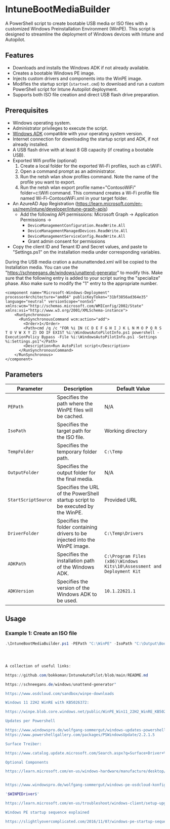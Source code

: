 # IntuneBootMediaBuilder

A PowerShell script to create bootable USB media or ISO files with a customized Windows Preinstallation Environment (WinPE). This script is designed to streamline the deployment of Windows devices with Intune and Autopilot.

## Features

- Downloads and installs the Windows ADK if not already available.
- Creates a bootable Windows PE image.
- Injects custom drivers and components into the WinPE image.
- Modifies the startup script (`startnet.cmd`) to download and run a custom PowerShell script for Intune Autopilot deployment.
- Supports both ISO file creation and direct USB flash drive preparation.

## Prerequisites

- Windows operating system.
- Administrator privileges to execute the script.
- [Windows ADK](https://learn.microsoft.com/en-us/windows-hardware/get-started/adk-install) compatible with your operating system version.
- Internet connection for downloading the startup script and ADK, if not already installed.
- A USB flash drive with at least 8 GB capacity (if creating a bootable USB).
- Exported Wifi profile (optional)
    1. Create a local folder for the exported Wi-Fi profiles, such as c:\WiFi.
    2. Open a command prompt as an administrator.
    3. Run the netsh wlan show profiles command. Note the name of the profile you want to export.
    4. Run the netsh wlan export profile name="ContosoWiFi" folder=c:\Wifi command. This command creates a Wi-Fi profile file named Wi-Fi-ContosoWiFi.xml in your target folder.
- An AzureAD App Registration (https://learn.microsoft.com/en-us/mem/intune/developer/intune-graph-apis)
  - Add the following API permissions:
    Microsoft Graph -> Application Permissions ->
      - `DeviceManagementConfiguration.ReadWrite.All`
      - `DeviceManagementManagedDevices.ReadWrite.All`
      - `DeviceManagementServiceConfig.ReadWrite.All`
    - Grant admin consent for permissions
- Copy the client ID and Tenant ID and Secret values, and paste to "Settings.ps1" on the installation media under corresponding variables. 

During the USB media cration a autounattended.xml will be copied to the Installation media. You can use the "https://schneegans.de/windows/unattend-generator" to modify this.
Make sure that the following entry is added to your script suring the "specialize" phase. Also make sure to modify the "<Order>1</Order>" entry to the appropriate number.

```
<component name="Microsoft-Windows-Deployment" processorArchitecture="amd64" publicKeyToken="31bf3856ad364e35" language="neutral" versionScope="nonSxS" xmlns:wcm="http://schemas.microsoft.com/WMIConfig/2002/State" xmlns:xsi="http://www.w3.org/2001/XMLSchema-instance">
    <RunSynchronous>
      <RunSynchronousCommand wcm:action="add">
        <Order>1</Order>
        <Path>cmd /q /c "FOR %i IN (C D E F G H I J K L N M O P Q R S T U V W X Y Z) DO IF EXIST %i:\WindowsAutoPilotInfo.ps1 powershell -ExecutionPolicy Bypass -File %i:\WindowsAutoPilotInfo.ps1 -Settings %i:Settings.ps1"</Path>
        <Description>Run AutoPilot script</Description>
      </RunSynchronousCommand>
    </RunSynchronous>
</component>
```




## Parameters

| Parameter         | Description                                                                                 | Default Value            |
|--------------------|---------------------------------------------------------------------------------------------|--------------------------|
| `PEPath`          | Specifies the path where the WinPE files will be cached.                                    | N/A                      |
| `IsoPath`         | Specifies the target path for the ISO file.                                                 | Working directory        |
| `TempFolder`      | Specifies the temporary folder path.                                                        | `C:\Temp`                |
| `OutputFolder`    | Specifies the output folder for the final media.                                            | N/A                      |
| `StartScriptSource` | Specifies the URL of the PowerShell startup script to be executed by the WinPE.           | Provided URL             |
| `DriverFolder`    | Specifies the folder containing drivers to be injected into the WinPE image.                | `C:\Temp\Drivers`        |
| `ADKPath`         | Specifies the installation path of the Windows ADK.                                         | `C:\Program Files (x86)\Windows Kits\10\Assessment and Deployment Kit` |
| `ADKVersion`      | Specifies the version of the Windows ADK to be used.                                        | `10.1.22621.1`           |

## Usage

### Example 1: Create an ISO file
```powershell
.\IntuneBootMediaBuilder.ps1 -PEPath "C:\WinPE" -IsoPath "C:\Output\BootImage.iso" -DriverFolder "C:\Drivers"




A collection of useful links:

https://github.com/bokkoman/IntuneAutoPilot/blob/main/README.md

https://schneegans.de/windows/unattend-generator"

https://www.osdcloud.com/sandbox/winpe-downloads

Windows 11 22H2 WinRE with KB5026372:

https://winpe.blob.core.windows.net/public/WinPE_Win11_22H2_WinRE_KB5026372.iso

Updates per Powershell

https://www.windowspro.de/wolfgang-sommergut/windows-updates-powershell-pswindowsupdate-auflisten-herunterladen-installieren
https://www.powershellgallery.com/packages/PSWindowsUpdate/2.2.1.5

Surface Treiber:

https://www.catalog.update.microsoft.com/Search.aspx?q=Surface+Driver+%22Windows+11%22+%22Version+22H2%22+-Firmware

Optional Components

https://learn.microsoft.com/en-us/windows-hardware/manufacture/desktop/winpe-add-packages--optional-components-reference?view=windows-11


https://www.windowspro.de/wolfgang-sommergut/windows-pe-osdcloud-konfigurieren

'$WINPEDriver$'

https://learn.microsoft.com/en-us/troubleshoot/windows-client/setup-upgrade-and-drivers/limitations-dollar-sign-winpedriver-dollar-sign

Windows PE startup sequence explained

https://slightlyovercomplicated.com/2016/11/07/windows-pe-startup-sequence-explained/
